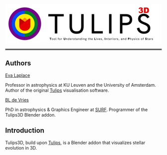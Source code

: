 <div align="center">
<img src="images/Tulips3D_acronym_text_transparent.png" alt="" width="720" height="auto">
</div>

<hr style="border:2px solid gray">

## Authors
<a href="https://evalaplace.github.io/tools/tulips/" target="_blank">Eva Laplace</a>

Professor in astrophysics at KU Leuven and the University of Amsterdam.
Author of the original [Tulips](https://evalaplace.github.io/tools/tulips/) visualisation software.

<a href="https://www.linkedin.com/in/bldevries/" target="_blank">BL de Vries</a>

PhD in astrophysics & Graphics Engineer at <a href="https://www.surf.nl" target="_blank">SURF</a>.
Programmer of the Tulips3D Blender addon.

## Introduction
Tulips3D, build upon [Tulips](https://evalaplace.github.io/tools/tulips/), is a Blender addon that visualizes stellar evolution in 3D.